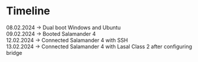 # Timeline
08.02.2024 &rarr; Dual boot Windows and Ubuntu  
09.02.2024 &rarr; Booted Salamander 4  
12.02.2024 &rarr; Connected Salamander 4 with SSH  
13.02.2024 &rarr; Connected Salamander 4 with Lasal Class 2 after configuring bridge  